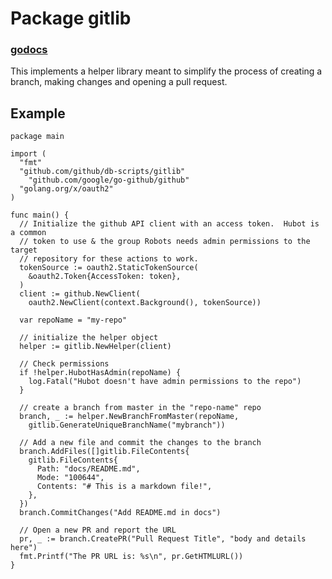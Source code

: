 # Package gitlib

### [godocs](https://godoc.githubapp.com/github.com/github/go-db/gitlib)

This implements a helper library meant to simplify the process of creating a branch, making changes and opening a pull request.

## Example

```golang
package main

import (
  "fmt"
  "github.com/github/db-scripts/gitlib"
	"github.com/google/go-github/github"
  "golang.org/x/oauth2"
)

func main() {
  // Initialize the github API client with an access token.  Hubot is a common
  // token to use & the group Robots needs admin permissions to the target
  // repository for these actions to work.
  tokenSource := oauth2.StaticTokenSource(
    &oauth2.Token{AccessToken: token},
  )
  client := github.NewClient(
    oauth2.NewClient(context.Background(), tokenSource))

  var repoName = "my-repo"

  // initialize the helper object
  helper := gitlib.NewHelper(client)

  // Check permissions
  if !helper.HubotHasAdmin(repoName) {
    log.Fatal("Hubot doesn't have admin permissions to the repo")
  }

  // create a branch from master in the "repo-name" repo
  branch, _ := helper.NewBranchFromMaster(repoName,
    gitlib.GenerateUniqueBranchName("mybranch"))

  // Add a new file and commit the changes to the branch
  branch.AddFiles([]gitlib.FileContents{
    gitlib.FileContents{
      Path: "docs/README.md",
      Mode: "100644",
      Contents: "# This is a markdown file!",
    },
  })
  branch.CommitChanges("Add README.md in docs")

  // Open a new PR and report the URL
  pr, _ := branch.CreatePR("Pull Request Title", "body and details here")
  fmt.Printf("The PR URL is: %s\n", pr.GetHTMLURL())
}
```

